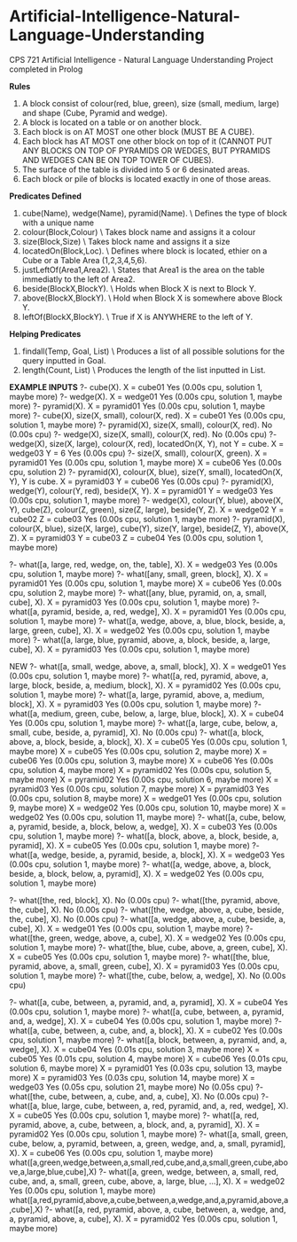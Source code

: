 # Artificial-Intelligence-Natural-Language-Understanding
CPS 721 Artificial Intelligence - Natural Language Understanding Project completed in Prolog

<b>Rules</b>
1) A block consist of colour(red, blue, green), size (small, medium, large) and shape (Cube, Pyramid and wedge).
2) A block is located on a table or on another block.
3) Each block is on AT MOST one other block (MUST BE A CUBE).
4) Each block has AT MOST one other block on top of it (CANNOT PUT ANY BLOCKS ON TOP OF PYRAMIDS OR WEDGES, BUT PYRAMIDS AND WEDGES CAN BE ON TOP TOWER OF CUBES).
5) The surface of the table is divided into 5 or 6 desinated areas.
6) Each block or pile of blocks is located exactly in one of those areas.

<b>Predicates Defined</b>
1) cube(Name), wedge(Name), pyramid(Name). \\ Defines the type of block with a unique name
2) colour(Block,Colour) \\ Takes block name and assigns it a colour
3) size(Block,Size) \\ Takes block name and assigns it a size
4) locatedOn(Block,Loc). 	 \\ Defines where block is located, ethier on a Cube or a Table Area (1,2,3,4,5,6).
5) justLeftOf(Area1,Area2).  \\ States that Area1 is the area on the table immediatly to the left of Area2.
6) beside(BlockX,BlockY). \\ Holds when Block X is next to Block Y.
7) above(BlockX,BlockY). \\ Hold when Block X is somewhere above Block Y.
8) leftOf(BlockX,BlockY). \\ True if X is ANYWHERE to the left of Y.

<b>Helping Predicates</b>
1) findall(Temp, Goal, List) \\ Produces a list of all possible solutions for the query inputted in Goal.
2) length(Count, List) \\ Produces the length of the list inputted in List.

<b>EXAMPLE INPUTS</b>
?- cube(X).
X = cube01
Yes (0.00s cpu, solution 1, maybe more)
?- wedge(X).
X = wedge01
Yes (0.00s cpu, solution 1, maybe more)
?- pyramid(X).
X = pyramid01
Yes (0.00s cpu, solution 1, maybe more)
?- cube(X), size(X, small), colour(X, red).
X = cube01
Yes (0.00s cpu, solution 1, maybe more)
?- pyramid(X), size(X, small), colour(X, red).
No (0.00s cpu)
?- wedge(X), size(X, small), colour(X, red).
No (0.00s cpu)
?- wedge(X), size(X, large), colour(X, red), locatedOn(X, Y), not Y = cube.
X = wedge03
Y = 6
Yes (0.00s cpu)
?- size(X, small), colour(X, green).
X = pyramid01
Yes (0.00s cpu, solution 1, maybe more)
X = cube06
Yes (0.00s cpu, solution 2)
?- pyramid(X), colour(X, blue), size(Y, small), locatedOn(X, Y), Y is cube.
X = pyramid03
Y = cube06
Yes (0.00s cpu)
?- pyramid(X), wedge(Y), colour(Y, red), beside(X, Y).
X = pyramid01
Y = wedge03
Yes (0.00s cpu, solution 1, maybe more)
?- wedge(X), colour(Y, blue), above(X, Y), cube(Z), colour(Z, green), size(Z, large), beside(Y, Z).
X = wedge02
Y = cube02
Z = cube03
Yes (0.00s cpu, solution 1, maybe more)
?- pyramid(X), colour(X, blue), size(X, large), cube(Y), size(Y, large), beside(Z, Y), above(X, Z).
X = pyramid03
Y = cube03
Z = cube04
Yes (0.00s cpu, solution 1, maybe more)


?- what([a, large, red, wedge, on, the, table], X).
X = wedge03
Yes (0.00s cpu, solution 1, maybe more)
?- what([any, small, green, block], X).
X = pyramid01
Yes (0.00s cpu, solution 1, maybe more)
X = cube06
Yes (0.00s cpu, solution 2, maybe more)
?- what([any, blue, pyramid, on, a, small, cube], X).
X = pyramid03
Yes (0.00s cpu, solution 1, maybe more)
?- what([a, pyramid, beside, a, red, wedge], X).
X = pyramid01
Yes (0.00s cpu, solution 1, maybe more)
?- what([a, wedge, above, a, blue, block, beside, a, large, green, cube], X).
X = wedge02
Yes (0.00s cpu, solution 1, maybe more)
?- what([a, large, blue, pyramid, above, a, block, beside, a, large, cube], X).
X = pyramid03
Yes (0.00s cpu, solution 1, maybe more)

NEW
?- what([a, small, wedge, above, a, small, block], X).
X = wedge01
Yes (0.00s cpu, solution 1, maybe more)
?- what([a, red, pyramid, above, a, large, block, beside, a, medium, block], X).
X = pyramid02
Yes (0.00s cpu, solution 1, maybe more)
?- what([a, large, pyramid, above, a, medium, block], X).
X = pyramid03
Yes (0.00s cpu, solution 1, maybe more)
?- what([a, medium, green, cube, below, a, large, blue, block], X).
X = cube04
Yes (0.00s cpu, solution 1, maybe more)
?- what([a, large, cube, below, a, small, cube, beside, a, pyramid], X).
No (0.00s cpu)
?- what([a, block, above, a, block, beside, a, block], X).
X = cube05
Yes (0.00s cpu, solution 1, maybe more)
X = cube05
Yes (0.00s cpu, solution 2, maybe more)
X = cube06
Yes (0.00s cpu, solution 3, maybe more)
X = cube06
Yes (0.00s cpu, solution 4, maybe more)
X = pyramid02
Yes (0.00s cpu, solution 5, maybe more)
X = pyramid02
Yes (0.00s cpu, solution 6, maybe more)
X = pyramid03
Yes (0.00s cpu, solution 7, maybe more)
X = pyramid03
Yes (0.00s cpu, solution 8, maybe more)
X = wedge01
Yes (0.00s cpu, solution 9, maybe more)
X = wedge02
Yes (0.00s cpu, solution 10, maybe more)
X = wedge02
Yes (0.00s cpu, solution 11, maybe more)
?- what([a, cube, below, a, pyramid, beside, a, block, below, a, wedge], X).
X = cube03
Yes (0.00s cpu, solution 1, maybe more)
?- what([a, block, above, a, block, beside, a, pyramid], X).
X = cube05
Yes (0.00s cpu, solution 1, maybe more)
?- what([a, wedge, beside, a, pyramid, beside, a, block], X).
X = wedge03
Yes (0.00s cpu, solution 1, maybe more)
?- what([a, wedge, above, a, block, beside, a, block, below, a, pyramid], X).
X = wedge02
Yes (0.00s cpu, solution 1, maybe more)

?- what([the, red, block], X).
No (0.00s cpu)
?- what([the, pyramid, above, the, cube], X).
No (0.00s cpu)
?- what([the, wedge, above, a, cube, beside, the, cube], X).
No (0.00s cpu)
?- what([a, wedge, above, a, cube, beside, a, cube], X).
X = wedge01
Yes (0.00s cpu, solution 1, maybe more)
?- what([the, green, wedge, above, a, cube], X).
X = wedge02
Yes (0.00s cpu, solution 1, maybe more)
?- what([the, blue, cube, above, a, green, cube], X).
X = cube05
Yes (0.00s cpu, solution 1, maybe more)
?- what([the, blue, pyramid, above, a, small, green, cube], X).
X = pyramid03
Yes (0.00s cpu, solution 1, maybe more)
?- what([the, cube, below, a, wedge], X).
No (0.00s cpu)

?- what([a, cube, between, a, pyramid, and, a, pyramid], X).
X = cube04
Yes (0.00s cpu, solution 1, maybe more)
?- what([a, cube, between, a, pyramid, and, a, wedge], X).
X = cube04
Yes (0.00s cpu, solution 1, maybe more)
?- what([a, cube, between, a, cube, and, a, block], X).
X = cube02
Yes (0.00s cpu, solution 1, maybe more)
?- what([a, block, between, a, pyramid, and, a, wedge], X).
X = cube04
Yes (0.01s cpu, solution 3, maybe more)
X = cube05
Yes (0.01s cpu, solution 4, maybe more)
X = cube06
Yes (0.01s cpu, solution 6, maybe more)
X = pyramid01
Yes (0.03s cpu, solution 13, maybe more)
X = pyramid03
Yes (0.03s cpu, solution 14, maybe more)
X = wedge03
Yes (0.05s cpu, solution 21, maybe more)
No (0.05s cpu)
?- what([the, cube, between, a, cube, and, a, cube], X).
No (0.00s cpu)
?- what([a, blue, large, cube, between, a, red, pyramid, and, a, red, wedge], X).
X = cube05
Yes (0.00s cpu, solution 1, maybe more)
?- what([a, red, pyramid, above, a, cube, between, a, block, and, a, pyramid], X).
X = pyramid02
Yes (0.00s cpu, solution 1, maybe more)
?- what([a, small, green, cube, below, a, pyramid, between, a, green, wedge, and, a, small, pyramid], X).
X = cube06
Yes (0.00s cpu, solution 1, maybe more)
what([a,green,wedge,between,a,small,red,cube,and,a,small,green,cube,above,a,large,blue,cube],X)
?- what([a, green, wedge, between, a, small, red, cube, and, a, small, green, cube, above, a, large, blue, ...], X).
X = wedge02
Yes (0.00s cpu, solution 1, maybe more)
what([a,red,pyramid,above,a,cube,between,a,wedge,and,a,pyramid,above,a,cube],X)
?- what([a, red, pyramid, above, a, cube, between, a, wedge, and, a, pyramid, above, a, cube], X).
X = pyramid02
Yes (0.00s cpu, solution 1, maybe more)
